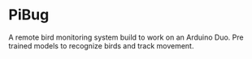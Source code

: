 # PiBug
A remote bird monitoring system build to work on an Arduino Duo. Pre trained models to recognize birds and track movement. 


